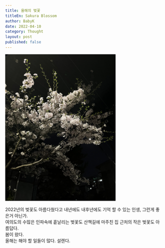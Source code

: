 ```yaml
---
title: 올해의 벚꽃
titleEn: Sakura Blossom
author: BabyK
date: 2022-04-10
category: Thought
layout: post
published: false
---
```


<img src="/img/2022-04-11-thought_SakuraBlossom_Img1.png" style="width:70%;height:70%">
<br>

2022년의 벚꽃도 아름다웠다고 내년에도 내후년에도 기억 할 수 있는 인생, 그런게 좋은거 아닌가.  
여의도의 수많은 인파속에 흩날리는 벚꽃도 산책길에 마주친 집 근처의 작은 벚꽃도 아름답다.  
봄이 왔다.  
올해는 해야 할 일들이 많다. 설렌다.

